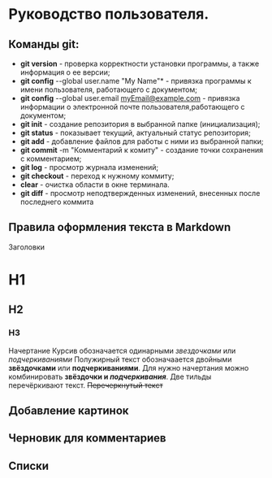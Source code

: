 # Руководство пользователя.
## Команды git:
* **git version** - проверка корректности установки программы, а также информация о ее версии;
* **git config** --global user.name "My Name"* - привязка программы к имени пользователя, работающего с документом;
* **git config** --global user.email myEmail@example.com - привязка информации о электронной почте пользователя,работающего с документом;
* **git init** - создание репозитория в выбранной папке (инициализация);
* **git status** - показывает текущий, актуальный статус репозитория;
* **git add** - добавление файлов для работы с ними из выбранной папки;
* **git commit** -m "Комментарий к комиту" - создание точки сохранения с комментарием;
* **git log** - просмотр журнала изменений;
* **git checkout** - переход к нужному коммиту;
* **clear** - очистка области в окне терминала.
* **git diff** - просмотр неподтвержденных изменений, внесенных после последнего коммита
## Правила оформления текста в Markdown
Заголовки
# H1
## H2
### H3

Начертание
Курсив обозначается одинарными *звездочками* или _подчеркиваниями_
Полужирный текст обозначаается двойными **звёздочками** или __подчеркиваниями__.
Для нужно начертания можно комбинировать **звёздочки и _подчеркивания_**.
Две тильды перечёркивают текст. ~~Перечеркнутый текст~~
## Добавление картинок
## Черновик для комментариев
## Списки